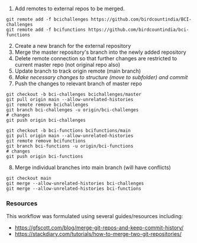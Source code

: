 
1. Add remotes to external repos to be merged.

```
git remote add -f bcichallenges https://github.com/birdcountindia/BCI-challenges
git remote add -f bcifunctions https://github.com/birdcountindia/bci-functions
```

2. Create a new branch for the external repository
2. Merge the master repository's branch into the newly added repository
2. Delete remote connection so that further changes are restricted to current master repo (not original repo also)
2. Update branch to track origin remote (main branch)
2. *Make necessary changes to structure (move to subfolder) and commit*
2. Push the changes to relevant branch of master repo

```
git checkout -b bci-challenges bcichallenges/master
git pull origin main --allow-unrelated-histories
git remote remove bcichallenges
git branch bci-challenges -u origin/bci-challenges
# changes
git push origin bci-challenges

git checkout -b bci-functions bcifunctions/main
git pull origin main --allow-unrelated-histories
git remote remove bcifunctions
git branch bci-functions -u origin/bci-functions
# changes
git push origin bci-functions
```

8. Merge individual branches into main branch (will have conflicts)

```
git checkout main
git merge --allow-unrelated-histories bci-challenges
git merge --allow-unrelated-histories bci-functions
```

### Resources

This workflow was formulated using several guides/resources including:

- https://gfscott.com/blog/merge-git-repos-and-keep-commit-history/
- https://stackdiary.com/tutorials/how-to-merge-two-git-repositories/

<!-- -->
<!-- -->
